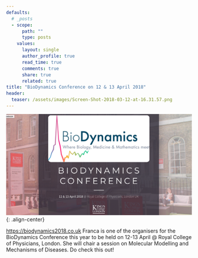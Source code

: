 ```yaml
---
defaults:
  # _posts
  - scope:
      path: ""
      type: posts
    values:
      layout: single
      author_profile: true
      read_time: true
      comments: true
      share: true
      related: true
title: "BioDynamics Conference on 12 & 13 April 2018"
header:
  teaser: /assets/images/Screen-Shot-2018-03-12-at-16.31.57.png
---
```


![image-center](/assets/images/Screen-Shot-2018-03-12-at-16.31.57.png){: .align-center}

<https://biodynamics2018.co.uk> Franca is one of the organisers for the BioDynamics Conference this year to be held on 12-13 April @ Royal College of Physicians, London. She will chair a session on Molecular Modelling and Mechanisms of Diseases. Do check this out!

